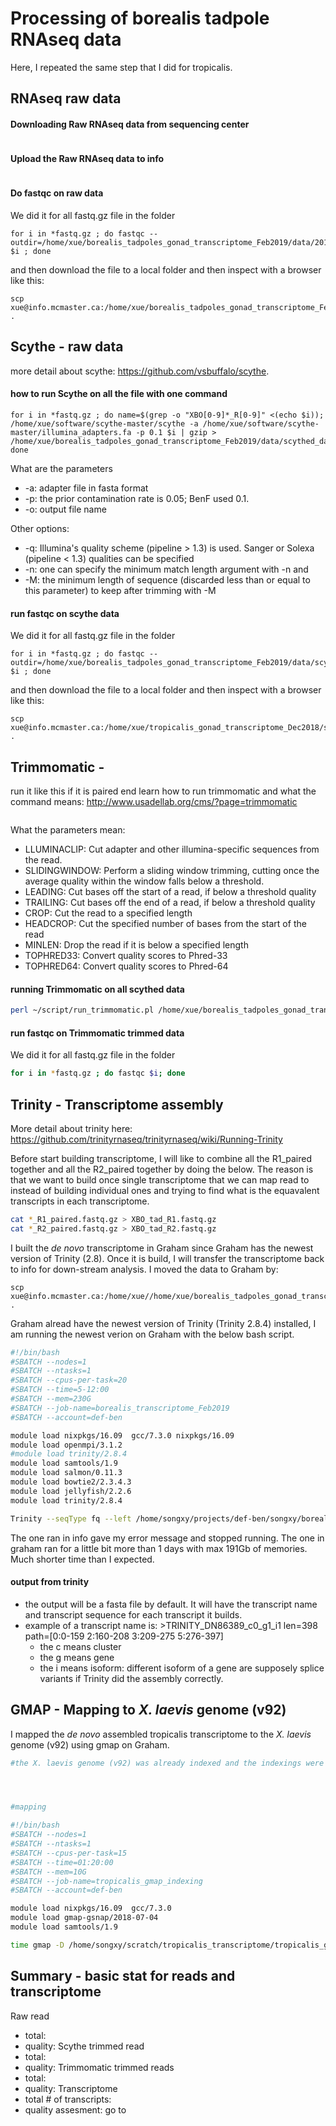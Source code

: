 # Processing of borealis tadpole RNAseq data
Here, I repeated the same step that I did for tropicalis. 

## RNAseq raw data
#### Downloading Raw RNAseq data from sequencing center
```
```
#### Upload the Raw RNAseq data to info
```
```
#### Do fastqc on raw data
We did it for all fastq.gz file in the folder
```
for i in *fastq.gz ; do fastqc --outdir=/home/xue/borealis_tadpoles_gonad_transcriptome_Feb2019/data/2019_XB_gonad_RNAseq/fastqc_raw $i ; done
```
and then download the file to a local folder and then inspect with a browser like this:

```
scp xue@info.mcmaster.ca:/home/xue/borealis_tadpoles_gonad_transcriptome_Feb2019/data/2019_XB_gonad_RNAseq/fastqc_raw/*html .
```


## Scythe - raw data
more detail about scythe: https://github.com/vsbuffalo/scythe. 

#### how to run Scythe on all the file with one command
```
for i in *fastq.gz ; do name=$(grep -o "XBO[0-9]*_R[0-9]" <(echo $i)); /home/xue/software/scythe-master/scythe -a /home/xue/software/scythe-master/illumina_adapters.fa -p 0.1 $i | gzip > /home/xue/borealis_tadpoles_gonad_transcriptome_Feb2019/data/scythed_data/$name\_scythe.fastq.gz; done
```
What are the parameters
- -a: adapter file in fasta format
- -p: the prior contamination rate is 0.05; BenF used 0.1.
- -o: output file name

Other options:
- -q: Illumina's quality scheme (pipeline > 1.3) is used. Sanger or Solexa (pipeline < 1.3) qualities can be specified
- -n: one can specify the minimum match length argument with -n <integer> and 
- -M: the minimum length of sequence (discarded less than or equal to this parameter) to keep after trimming with -M <integer>


#### run fastqc on scythe data
We did it for all fastq.gz file in the folder
```
for i in *fastq.gz ; do fastqc --outdir=/home/xue/borealis_tadpoles_gonad_transcriptome_Feb2019/data/scythed_data/fastqc_scythed/ $i ; done
```

and then download the file to a local folder and then inspect with a browser like this:

```
scp xue@info.mcmaster.ca:/home/xue/tropicalis_gonad_transcriptome_Dec2018/scythed_data/*html .
```

## Trimmomatic - 
run it like this if it is paired end
learn how to run trimmomatic and what the command means: http://www.usadellab.org/cms/?page=trimmomatic

```bash

```
What the parameters mean:
- LLUMINACLIP: Cut adapter and other illumina-specific sequences from the read.
- SLIDINGWINDOW: Perform a sliding window trimming, cutting once the average quality within the window falls below a threshold.
- LEADING: Cut bases off the start of a read, if below a threshold quality
- TRAILING: Cut bases off the end of a read, if below a threshold quality
- CROP: Cut the read to a specified length
- HEADCROP: Cut the specified number of bases from the start of the read
- MINLEN: Drop the read if it is below a specified length
- TOPHRED33: Convert quality scores to Phred-33
- TOPHRED64: Convert quality scores to Phred-64


#### running Trimmomatic on all scythed data
```bash
perl ~/script/run_trimmomatic.pl /home/xue/borealis_tadpoles_gonad_transcriptome_Feb2019/data/scythed_data/ /home/xue/borealis_tadpoles_gonad_transcriptome_Feb2019/data/trimmed_data/
```

#### run fastqc on Trimmomatic trimmed data
We did it for all fastq.gz file in the folder
```bash
for i in *fastq.gz ; do fastqc $i; done
```


## Trinity - Transcriptome assembly
More detail about trinity here: https://github.com/trinityrnaseq/trinityrnaseq/wiki/Running-Trinity

Before start building transcriptome, I will like to combine all the R1_paired together and all the R2_paired together by doing the below. The reason is that we want to build once single transcriptome that we can map read to instead of building individual ones and trying to find what is the equavalent transcripts in each transcriptome. 
```bash
cat *_R1_paired.fastq.gz > XBO_tad_R1.fastq.gz
cat *_R2_paired.fastq.gz > XBO_tad_R2.fastq.gz
```

I built the *de novo* transcriptome in Graham since Graham has the newest version of Trinity (2.8). Once it is build, I will transfer the transcriptome back to info for down-stream analysis. I moved the data to Graham by:
```
scp xue@info.mcmaster.ca:/home/xue//home/xue/borealis_tadpoles_gonad_transcriptome_Feb2019/data/trimmed_data/*XT_R* .
```

Graham alread have the newest version of Trinity (Trinity 2.8.4) installed, I am running the newest verion on Graham with the below bash script.
```bash
#!/bin/bash
#SBATCH --nodes=1
#SBATCH --ntasks=1
#SBATCH --cpus-per-task=20
#SBATCH --time=5-12:00
#SBATCH --mem=230G
#SBATCH --job-name=borealis_transcriptome_Feb2019
#SBATCH --account=def-ben

module load nixpkgs/16.09  gcc/7.3.0 nixpkgs/16.09
module load openmpi/3.1.2
#module load trinity/2.8.4
module load samtools/1.9
module load salmon/0.11.3
module load bowtie2/2.3.4.3
module load jellyfish/2.2.6
module load trinity/2.8.4

Trinity --seqType fq --left /home/songxy/projects/def-ben/songxy/borealis_tad_gonad_transcriptome/data/trimmed_data/XBO_tad_R1.fastq.gz --right /home/songxy/projects/def-ben/songxy/borealis_tad_gonad_transcriptome/data/trimmed_data/XBO_tad_R2.fastq.gz --CPU 20 --full_cleanup --max_memory 200G --min_kmer_cov 2 --include_supertranscripts --output home/songxy/projects/def-ben/songxy/borealis_tad_gonad_transcriptome/data/borealis_tad_trinityOut
```
The one ran in info gave my error message and stopped running. The one in graham ran for a little bit more than 1 days with max 191Gb of memories. Much shorter time than I expected. 

#### output from trinity
- the output will be a fasta file by default. It will have the transcript name and transcript sequence for each transcript it builds.
- example of a transcript name is: >TRINITY_DN86389_c0_g1_i1 len=398 path=[0:0-159 2:160-208 3:209-275 5:276-397]
  - the c means cluster
  - the g means gene
  - the i means isoform: different isoform of a gene are supposely splice variants if Trinity did the assembly correctly.

## GMAP - Mapping to *X. laevis* genome (v92)
I mapped the *de novo* assembled tropicalis transcriptome to the *X. laevis* genome (v92) using gmap on Graham. 
```bash
#the X. laevis genome (v92) was already indexed and the indexings were stored in the following path




#mapping

#!/bin/bash
#SBATCH --nodes=1
#SBATCH --ntasks=1
#SBATCH --cpus-per-task=15
#SBATCH --time=01:20:00
#SBATCH --mem=10G
#SBATCH --job-name=tropicalis_gmap_indexing
#SBATCH --account=def-ben

module load nixpkgs/16.09  gcc/7.3.0
module load gmap-gsnap/2018-07-04
module load samtools/1.9

time gmap -D /home/songxy/scratch/tropicalis_transcriptome/tropicalis_genome/db_gmap_tropicalis_v91 -d db_gmap_tropicalis_v91 -A -B 5 -t 15 -f samse /home/songxy/scratch/tropicalis_transcriptome/transcriptome_building/tropicalis_transcriptome_trinityOut.Trinity.SuperTrans.fasta | samtools view -S -b > /home/songxy/scratch/tropicalis_transcriptome/mapping_transcriptome_to_genome/tropicalis_denovoT_tropicalisv91_genome_gmap.bam


```



## Summary - basic stat for reads and transcriptome
Raw read
- total:
- quality:
Scythe trimmed read
- total:
- quality:
Trimmomatic trimmed reads
- total:
- quality:
Transcriptome
- total # of transcripts:
- quality assesment: go to 

